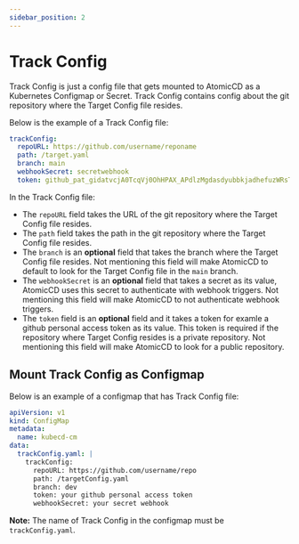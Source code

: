 ```yaml
---
sidebar_position: 2
---
```


# Track Config
Track Config is just a config file that gets mounted to AtomicCD as a Kubernetes Configmap or Secret. Track Config contains config about the git repository where the Target Config file resides.

Below is the example of a Track Config file:

```yaml
trackConfig:
  repoURL: https://github.com/username/reponame
  path: /target.yaml
  branch: main
  webhookSecret: secretwebhook
  token: github_pat_gidatvcjA0TcqVj0OhHPAX_APdlzMgdasdyubbkjadhefuzWRsTQANNMT7WSSRMfKhYewS
```

In the Track Config file:

- The `repoURL` field takes the URL of the git repository where the Target Config file resides.
- The `path` field takes the path in the git repository where the Target Config file resides.
- The `branch` is an **optional** field that takes the branch where the Target Config file resides. Not mentioning this field will make AtomicCD to default to look for the Target Config file in the `main` branch.
- The `webhookSecret` is an **optional** field that takes a secret as its value, AtomicCD uses this secret to authenticate with webhook triggers. Not mentioning this field will make AtomicCD to not authenticate webhook triggers.
- The `token` field is an **optional** field and it takes a token for examle a github personal access token as its value. This token is required if the repository where Target Config resides is a private repository. Not mentioning this field will make AtomicCD to look for a public repository.

## Mount Track Config as Configmap

Below is an example of a configmap that has Track Config file:

```yaml
apiVersion: v1
kind: ConfigMap
metadata:
  name: kubecd-cm
data:
  trackConfig.yaml: |
    trackConfig:
      repoURL: https://github.com/username/repo
      path: /targetConfig.yaml
      branch: dev
      token: your github personal access token
      webhookSecret: your secret webhook
```

**Note:** The name of Track Config in the configmap must be `trackConfig.yaml`.